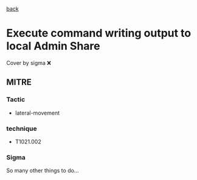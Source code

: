 [back](../index.md)
# Execute command writing output to local Admin Share
Cover by sigma :x: 

## MITRE
### Tactic
  - lateral-movement

### technique
  - T1021.002

### Sigma

 So many other things to do...